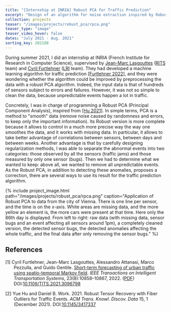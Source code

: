 ```yaml
---
title: "[Internship at INRIA] Robust PCA for Traffic Prediction"
excerpt: "Design of an algorithm for noise extraction inspired by Robust Principal Component Analysis, during a short research internship at INRIA."
collection: projects
teaser: "/images/projects/robust_pca/rpca.png"
teaser_type: "image"
teaser_video_hover: false
dates: "July 2021 - Aug. 2021"
sorting_key: 202108
---
```


During summer 2021, I did an internship at INRIA (French Institute for Research in Computer Science), supervised by [Jean-Marc Lasgouttes](https://who.rocq.inria.fr/Jean-Marc.Lasgouttes/) ([RITS](https://team.inria.fr/rits/) team) and [Cyril Furtlehner](https://www.lri.fr/membre.php?mb=488) ([LRI](https://www.lri.fr/index.php) team). They had developed a machine learning algorithm for traffic prediction <a href="#furtlehner22">[Furtlehner 2022]</a>, and they were wondering whether the algorithm could be improved by preprocessing the data with a robust PCA algorithm. Indeed, the input data is that of hundreds of sensors subject to errors and failures. However, it was not so simple to clean the data, because unpredictable events happen a lot in traffic.

Concretely, I was in charge of programming a Robust PCA (Principal Component Analysis), inspired from <a href="#hu21">[Hu 2021]</a>. In simple terms, PCA is a method to "smooth" data (remove noise caused by randomness and errors, to keep only the important information). Its Robust version is more complete because it allows to control in a much more precise way the way one smoothes the data, and it works with missing data. In particular, it allows to take better advantage of correlations between sensors, between days and between weeks. Another advantage is that by carefully designing regularization methods, I was able to separate the abnormal events into two categories: those observed by all the sensors (traffic jams) and those measured by only one sensor (bugs). Then we had to determine what we wanted to keep: above all, we wanted to remove all unpredictable events. As the Robust PCA, in addition to detecting these anomalies, proposes a correction, there are several ways to use its result for the traffic prediction algorithm.

{% include project_image.html
path="/images/projects/robust_pca/rpca.png"
caption="Application of Robust PCA to data from the city of Vienna. There is one line per sensor, and the time is on the x-axis. White areas are missing data, and the more yellow an element is, the more cars were present at that time. Here only the 86th day is displayed. From left to right: raw data (with missing data, sensor bugs and an event affecting all sensors around 1pm), a completely cleaned version, the detected sensor bugs, the detected anomalies affecting the whole traffic, and the final data after only removing the sensor bugs."
%}

## References

<div style="text-indent: -3ch; margin-left: 3ch">
<p><a id="furtlehner22"></a>[1] Cyril Furtlehner, Jean-Marc Lasgouttes, Alessandro Attanasi, Marco Pezzulla, and Guido Gentile. <a href="https://hal.inria.fr/hal-03285664">Short-term forecasting of urban traffic using spatio-temporal Markov field</a>. <cite>IEEE Transactions on Intelligent Transportation Systems</cite>, 23(8):10858–10867, 2022. (<a href="https://who.rocq.inria.fr/Jean-Marc.Lasgouttes/publications/UrbanTraffic2021.pdf">PDF</a>) DOI:<a href="http://dx.doi.org/10.1109/TITS.2021.3096798">10.1109/TITS.2021.3096798</a></p>

<p><a id="hu21"></a>[2] Yue Hu and Daniel B. Work. 2021. Robust Tensor Recovery with Fiber Outliers for Traffic Events. <i>ACM Trans. Knowl. Discov. Data</i> 15, 1 (December 2021). DOI:<a href="https://doi.org/10.1145/3417337">10.1145/3417337</a></p>
</div>

